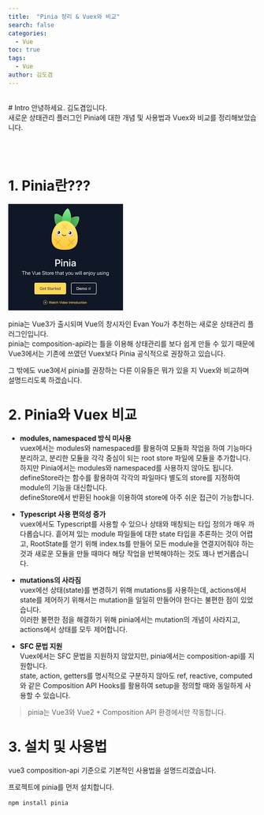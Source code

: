 ```yaml
---
title:  "Pinia 정리 & Vuex와 비교"
search: false
categories: 
  - Vue
toc: true  
tags:
  - Vue
author: 김도겸
---
```

<br>
# Intro
안녕하세요. 김도겸입니다. <br>
새로운 상태관리 플러그인 Pinia에 대한 개념 및 사용법과 Vuex와 비교를 정리해보았습니다. 

<br><br>

# 1. Pinia란???

![pinia start](/assets/images/vue-pinia/vue_pinia_start.png)

pinia는 Vue3가 출시되며 Vue의 창시자인 Evan You가 추천하는 새로운 상태관리 플러그인입니다.  
pinia는 composition-api라는 틀을 이용해 상태관리를 보다 쉽게 만들 수 있기 때문에 Vue3에서는 기존에 쓰였던 Vuex보다 Pinia 공식적으로 권장하고 있습니다.

그 밖에도 vue3에서 pinia를 권장하는 다른 이유들은 뭐가 있을 지 Vuex와 비교하며 설명드리도록 하겠습니다.

# 2. Pinia와 Vuex 비교

- <b>modules, namespaced 방식 미사용</b>   
vuex에서는 modules와 namespaced를 활용하여 모듈화 작업을 하여 기능마다 분리하고, 분리한 모듈을 각각 중심이 되는 root store 파일에 모듈을 추가합니다.   
하지만 Pinia에서는 modules와 namespaced를 사용하지 않아도 됩니다.
defineStore라는 함수를 활용하여 각각의 파일마다 별도의 store를 지정하여 module의 기능을 대신합니다.   
defineStore에서 반환된 hook을 이용하여 store에 아주 쉬운 접근이 가능합니다.

- <b>Typescript 사용 편의성 증가</b>   
vuex에서도 Typescript를 사용할 수 있으나 상태와 매칭되는 타입 정의가 매우 까다롭습니다. 
흩어져 있는 module 파일들에 대한 state 타입을 추론하는 것이 어렵고, RootState를 얻기 위해
index.ts를 만들어 모든 module을 연결지어줘야 하는 것과 새로운 모듈을 만들 때마다 해당 작업을 반복해야하는 것도 꽤나 번거롭습니다.

- <b>mutations의 사라짐</b>    
vuex에선 상태(state)를 변경하기 위해 mutations를 사용하는데, actions에서 state를 제어하기 위해서는 mutation을 일일히 만들어야 한다는 불편한 점이 있었습니다.   
이러한 불편한 점을 해결하기 위해 pinia에서는 mutation의 개념이 사라지고, actions에서 상태를 모두 제어합니다.

- <b>SFC 문법 지원</b>   
Vuex에서는 SFC 문법을 지원하지 않았지만, pinia에서는 composition-api를 지원합니다.   
state, action, getters를 명시적으로 구분하지 않아도 ref, reactive, computed와 같은 Composition API Hooks를  활용하여 setup을 정의할 때와 동일하게 사용할 수 있습니다.   



> pinia는 Vue3와 Vue2 + Composition API 환경에서만 작동합니다.

# 3. 설치 및 사용법
vue3 composition-api 기준으로 기본적인 사용법을 설명드리겠습니다.

프로젝트에 pinia를 먼저 설치합니다.
```
npm install pinia
```







 




